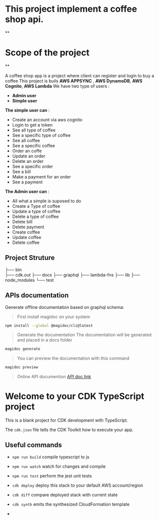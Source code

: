 # **This project implement a coffee shop api.**

**

# Scope of the project

**

A coffee shop app is a project where client can register and login to buy a coffee
This project is buils **AWS APPSYNC** ,  **AWS DynamoDB**,  **AWS Cognito**, **AWS Lambda**
We have two type of users :

 - **Admin user**
 - **Simple user**

**The simple user can** :

 - Create an account via aws cognito
 - Login to get a token
 - See all type of coffee
 - See a specific type of coffee
 - See all coffee
 - See a specific coffee
 - Order an coffe
 - Update an order
 - Delete an order
 - See a specific order
 - See a bill
 - Make a payment for an order 
 - See a payment
 
 **The Admin user can** :
 
 - All what a simple is suposed to do
 - Create a Type of coffee
 - Update a type of coffee
 - Delete a type of coffee
 - Delete bill
 - Delete payment
 - Create coffee
 - Update coffee
 - Delete coffee

## Project Struture
├── bin						 
├── cdk.out
├── docs
├── graphql
├── lambda-fns
├── lib
├── node_modules
└── test

## APIs documentation
Generate offline documentation based on graphql schema:
	
> First install magidoc on your system
```bash
npm install --global @magidoc/cli@latest
```
> Generate the documentation
> The documentation will be generated and placed in a docs folder

   ```bash
magidoc generate
```
> You can preview the documentation with this command

   ```bash
magidoc preview
```

> Online API documention [API doc link](https://coffee-shop-api-docs.netlify.app/)

# Welcome to your CDK TypeScript project

This is a blank project for CDK development with TypeScript.

The `cdk.json` file tells the CDK Toolkit how to execute your app.

  

## Useful commands

  

*  `npm run build` compile typescript to js

*  `npm run watch` watch for changes and compile

*  `npm run test` perform the jest unit tests

*  `cdk deploy` deploy this stack to your default AWS account/region

*  `cdk diff` compare deployed stack with current state

*  `cdk synth` emits the synthesized CloudFormation template
* 